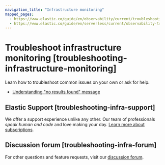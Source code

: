 ```yaml
---
navigation_title: "Infrastructure monitoring"
mapped_pages:
  - https://www.elastic.co/guide/en/observability/current/troubleshooting-infrastructure-monitoring.html
  - https://www.elastic.co/guide/en/serverless/current/observability-troubleshooting-infrastructure-monitoring.html
---
```


# Troubleshoot infrastructure monitoring [troubleshooting-infrastructure-monitoring]

Learn how to troubleshoot common issues on your own or ask for help.

* [Understanding "no results found" message](troubleshooting-infrastructure-monitoring/understanding-no-results-found-message.md)


## Elastic Support [troubleshooting-infra-support] 

We offer a support experience unlike any other. Our team of professionals *speak human and code* and love making your day. [Learn more about subscriptions](https://www.elastic.co/subscriptions).


## Discussion forum [troubleshooting-infra-forum] 

For other questions and feature requests, visit our [discussion forum](https://discuss.elastic.co/c/observability).
